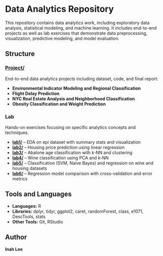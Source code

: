 # Data Analytics Repository

This repository contains data analytics work, including exploratory data analysis, statistical modeling, and machine learning.
It includes end-to-end projects as well as lab exercises that demonstrate data preprocessing, visualization, predictive modeling, and model evaluation.

## Structure

### [Project/](./Project)
End-to-end data analytics projects including dataset, code, and final report:
- **Environmental Indicator Modeling and Regional Classification**
- **Flight Delay Prediction**
- **NYC Real Estate Analysis and Neighborhood Classification**
- **Obesity Classification and Weight Prediction**

### Lab
Hands-on exercises focusing on specific analytics concepts and techniques.

- **[lab1/](./lab1)** – EDA on epi dataset with summary stats and visualization
- **[lab2/](./lab2)** – Housing price prediction using linear regression
- **[lab3/](./lab3)** – Abalone age classification with k-NN and clustering
- **[lab4/](./lab4)** – Wine classification using PCA and k-NN
- **[lab5/](./lab5)** – Classification (SVM, Naive Bayes) and regression on wine and housing datasets
- **[lab6/](./lab6)** – Regression model comparison with cross-validation and error metrics

## Tools and Languages
- **Languages:** R
- **Libraries:** dplyr, tidyr, ggplot2, caret, randomForest, class, e1071, DescTools, stats
- **Other Tools:** Git, RStudio

## Author
**Inah Lee**  
